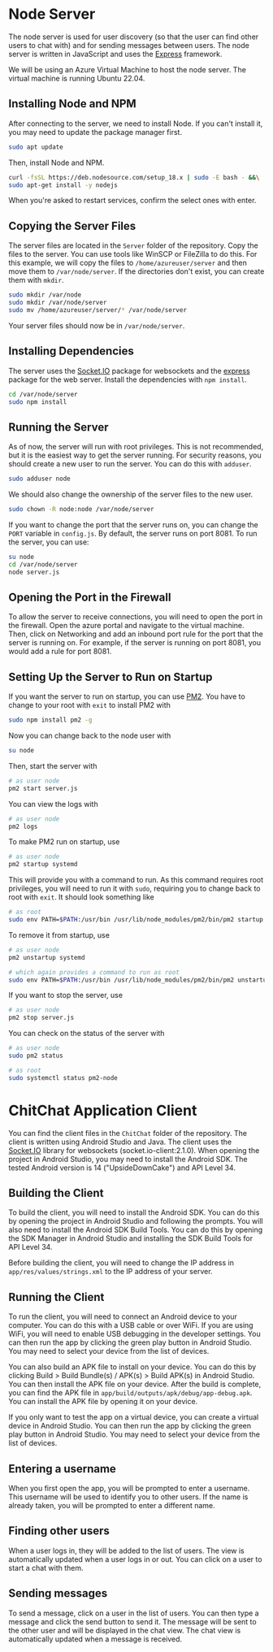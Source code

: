 # Node Server
The node server is used for user discovery (so that the user can find other users to chat with) and for sending messages between users. The node server is written in JavaScript and uses the [Express](https://expressjs.com/) framework.

We will be using an Azure Virtual Machine to host the node server. The virtual machine is running Ubuntu 22.04.

## Installing Node and NPM
After connecting to the server, we need to install Node. If you can't install it, you may need to update the package manager first.
```bash
sudo apt update
```
Then, install Node and NPM.
```bash
curl -fsSL https://deb.nodesource.com/setup_18.x | sudo -E bash - &&\
sudo apt-get install -y nodejs
```

When you're asked to restart services, confirm the select ones with enter.

## Copying the Server Files
The server files are located in the `Server` folder of the repository. Copy the files to the server. You can use tools like WinSCP or FileZilla to do this. For this example, we will copy the files to `/home/azureuser/server` and then move them to `/var/node/server`. If the directories don't exist, you can create them with `mkdir`.
```bash
sudo mkdir /var/node
sudo mkdir /var/node/server
sudo mv /home/azureuser/server/* /var/node/server
```
Your server files should now be in `/var/node/server`.

## Installing Dependencies
The server uses the [Socket.IO](https://www.npmjs.com/package/socket.io) package for websockets and the [express](https://www.npmjs.com/package/express) package for the web server. Install the dependencies with `npm install`.
```bash
cd /var/node/server
sudo npm install
```

## Running the Server
As of now, the server will run with root privileges. This is not recommended, but it is the easiest way to get the server running.
For security reasons, you should create a new user to run the server. You can do this with `adduser`.
```bash
sudo adduser node
```

We should also change the ownership of the server files to the new user.
```bash
sudo chown -R node:node /var/node/server
```

If you want to change the port that the server runs on, you can change the `PORT` variable in `config.js`. By default, the server runs on port 8081. To run the server, you can use:
```bash
su node
cd /var/node/server
node server.js
```

## Opening the Port in the Firewall
To allow the server to receive connections, you will need to open the port in the firewall. Open the azure portal and navigate to the virtual machine. Then, click on Networking and add an inbound port rule for the port that the server is running on. For example, if the server is running on port 8081, you would add a rule for port 8081.

## Setting Up the Server to Run on Startup
If you want the server to run on startup, you can use [PM2](https://pm2.keymetrics.io/). You have to change to your root with `exit` to install PM2 with 
```bash
sudo npm install pm2 -g
```
Now you can change back to the node user with 
```bash
su node
```
Then, start the server with 
```bash
# as user node
pm2 start server.js
``` 
You can view the logs with 
```bash
# as user node
pm2 logs
```
To make PM2 run on startup, use 
```bash
# as user node
pm2 startup systemd
```
This will provide you with a command to run.
As this command requires root privileges, you will need to run it with `sudo`, requiring you to change back to root with `exit`.
It should look something like 
```bash
# as root
sudo env PATH=$PATH:/usr/bin /usr/lib/node_modules/pm2/bin/pm2 startup systemd -u node --hp /home/node
```
To remove it from startup, use 
```bash
# as user node
pm2 unstartup systemd

# which again provides a command to run as root
sudo env PATH=$PATH:/usr/bin /usr/lib/node_modules/pm2/bin/pm2 unstartup systemd -u node --hp /home/node
```
If you want to stop the server, use 
```bash
# as user node
pm2 stop server.js
```
You can check on the status of the server with 
```bash
# as user node
sudo pm2 status

# as root
sudo systemctl status pm2-node
```

# ChitChat Application Client
You can find the client files in the `ChitChat` folder of the repository.
The client is written using Android Studio and Java. The client uses the [Socket.IO](https://socket.io/) library for websockets (socket.io-client:2.1.0). When opening the project in Android Studio, you may need to install the Android SDK. The tested Android version is 14 ("UpsideDownCake") and API Level 34.

## Building the Client
To build the client, you will need to install the Android SDK. You can do this by opening the project in Android Studio and following the prompts. You will also need to install the Android SDK Build Tools. You can do this by opening the SDK Manager in Android Studio and installing the SDK Build Tools for API Level 34.

Before building the client, you will need to change the IP address in `app/res/values/strings.xml` to the IP address of your server.

## Running the Client
To run the client, you will need to connect an Android device to your computer. You can do this with a USB cable or over WiFi. If you are using WiFi, you will need to enable USB debugging in the developer settings. You can then run the app by clicking the green play button in Android Studio. You may need to select your device from the list of devices.

You can also build an APK file to install on your device. You can do this by clicking Build > Build Bundle(s) / APK(s) > Build APK(s) in Android Studio. You can then install the APK file on your device. After the build is complete, you can find the APK file in `app/build/outputs/apk/debug/app-debug.apk`. You can install the APK file by opening it on your device.

If you only want to test the app on a virtual device, you can create a virtual device in Android Studio. You can then run the app by clicking the green play button in Android Studio. You may need to select your device from the list of devices.

## Entering a username
When you first open the app, you will be prompted to enter a username. This username will be used to identify you to other users. If the name is already taken, you will be prompted to enter a different name.

## Finding other users
When a user logs in, they will be added to the list of users. The view is automatically updated when a user logs in or out. You can click on a user to start a chat with them.

## Sending messages
To send a message, click on a user in the list of users. You can then type a message and click the send button to send it. The message will be sent to the other user and will be displayed in the chat view. The chat view is automatically updated when a message is received.
